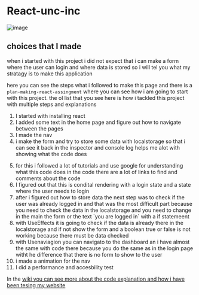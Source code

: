 # React-unc-inc


![image](https://github.com/user-attachments/assets/190f2b40-0cd5-4f51-b106-bb5a1f1e4351)




<h2>choices that I made</h2>
<p>when i started with this project i did not expect that i can make a form where the user can login and where data is stored so i will tel you what my stratagy is to make this application</p>

here you can see the steps what i followed to make this page and there is a `plan-making-react-assingment` where you can see how i am going to start with this project.
the ol list that you see here is how i tackled this project with multiple steps and explanations

<ol>
  <li>I started with installing react</li>
  <li>I added some text in the home page and figure out how to navigate between the pages</li>
   <li>I made the nav</li>
  <li>i make the form and try to store some data with localstorage so that i can see it back in the inspector and console log helps me alot with showing what the code does</p>
  <li>for this i followed a lot of tutorials and use google for understanding what this code does in the code there are a lot of links to find and comments about the code</li> 
  <li>I figured out that this is condital rendering with a login state and a state where the user needs to login</li>
  <li>after i figured out how to store data the next step was to check if the user was already logged in and that was the most difficult part because you need to check the data in the localstorage and you need to change in the main the form or the text `you are logged in` with a if statemeent</li>
  <li>with UseEffects it is going to check if the data is already there in the localstorage and if not show the form and a boolean true or false is not working because there must be data checked</li>
  <li>with Usenaviagion you can navigato to the dashboard an i have almost the same with code there because you do the same as in the login page witht he difference that there is no form to show to the user</li>
  <li>i made a animation for the nav</li>
  <li>I did a performance and accesbility test</li>
</ol>

In the <a href="https://github.com/yujing-student/React-unc-inc/wiki">wiki you can see more about the code explanation and how i have been tesing my website
